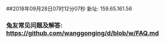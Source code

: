 ##2018年09月28日07时12分07秒 新址: 159.65.161.56
### 兔友常见问题及解答: https://github.com/wanggonging/d/blob/w/FAQ.md
